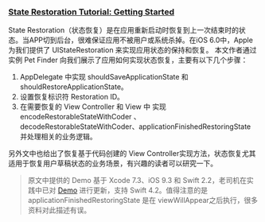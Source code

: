### [State Restoration Tutorial: Getting Started](https://www.raywenderlich.com/1395-state-restoration-tutorial-getting-started)

State Restoration（状态恢复）是在应用重新启动时恢复到上一次结束时的状态。当APP切到后台，很难保证应用不被用户或系统杀掉。在iOS 6.0中，Apple 为我们提供了 UIStateRestoration 来实现应用状态的保持和恢复。
本文作者通过实例 Pet Finder 向我们展示了应用如何实现状态恢复，主要有以下几个步骤：
1. AppDelegate 中实现 shouldSaveApplicationState 和 shouldRestoreApplicationState。
2. 设置恢复标识符 Restoration ID。
3. 在需要恢复的 View Controller 和 View 中 实现 encodeRestorableStateWithCoder 、decodeRestorableStateWithCoder、applicationFinishedRestoringState 并处理相关的业务逻辑。

另外文中也给出了恢复基于代码创建的 View Controller实现方法，状态恢复尤其适用于恢复用户草稿状态的业务场景，有兴趣的读者可以研究一下。

> 原文中提供的 Demo 基于 Xcode 7.3、iOS 9.3 和 Swift 2.2，老司机在实践中已对 [Demo](https://github.com/GesanTung/PetFinder) 进行更新，支持 Swift 4.2。值得注意的是applicationFinishedRestoringState 是在 viewWillAppear之后执行，很多资料对此描述有误。
